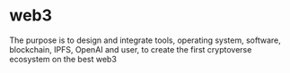# web3
The purpose is to design and integrate tools, operating system, software, blockchain, IPFS, OpenAI and user, to create the first cryptoverse ecosystem on the best web3
